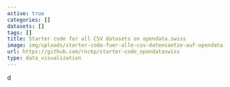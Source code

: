 ```yaml
---
active: true
categories: []
datasets: []
tags: []
title: Starter code for all CSV datasets on opendata.swiss
image: img/uploads/starter-code-fuer-alle-csv-datensaetze-auf-opendata.swiss-image.jpg
url: https://github.com/rnckp/starter-code_opendataswiss
type: data_visualization
---
```

d